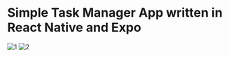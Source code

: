 # Simple Task Manager App written in React Native and Expo
![1](https://user-images.githubusercontent.com/41495154/195994490-a5c84f58-a636-40ca-b6c2-ba5f452b76f6.png)
![2](https://user-images.githubusercontent.com/41495154/195994491-009c1eb7-f20c-434a-820d-dc356cba8294.png)
